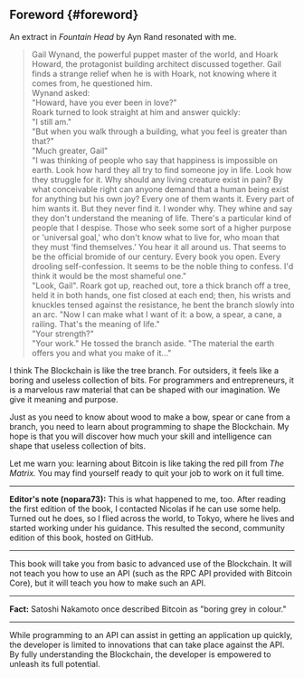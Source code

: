 ## Foreword {#foreword}

An extract in _Fountain Head_ by Ayn Rand resonated with me.


> Gail Wynand, the powerful puppet master of the world, and Hoark Howard, the protagonist building architect discussed together. Gail finds a strange relief when he is with Hoark, not knowing where it comes from, he questioned him.  
> Wynand asked:  
> "Howard, have you ever been in love?"  
> Roark turned to look straight at him and answer quickly:  
> "I still am."  
> "But when you walk through a building, what you feel is greater than that?"  
> "Much greater, Gail"  
> "I was thinking of people who say that happiness is impossible on earth. Look how hard they all try to find someone joy in life. Look how they struggle for it. Why should any living creature exist in pain? By what conceivable right can anyone demand that a human being exist for anything but his own joy? Every one of them wants it. Every part of him wants it. But they never find it. I wonder why. They whine and say they don't understand the meaning of life. There's a particular kind of people that I despise. Those who seek some sort of a higher purpose or 'universal goal,' who don't know what to live for, who moan that they must ‘find themselves.’ You hear it all around us. That seems to be the official bromide of our century. Every book you open. Every drooling self-confession. It seems to be the noble thing to confess. I'd think it would be the most shameful one."  
> "Look, Gail". Roark got up, reached out, tore a thick branch off a tree, held it in both hands, one fist closed at each end; then, his wrists and knuckles tensed against the resistance, he bent the branch slowly into an arc. "Now I can make what I want of it: a bow, a spear, a cane, a railing. That's the meaning of life."  
> "Your strength?"  
> "Your work." He tossed the branch aside. "The material the earth offers you and what you make of it..."  

I think The Blockchain is like the tree branch. For outsiders, it feels like a boring and useless collection of bits. For programmers and entrepreneurs, it is a marvelous raw material that can be shaped with our imagination. We give it meaning and purpose.

Just as you need to know about wood to make a bow, spear or cane from a branch, you need to learn about programming to shape the Blockchain. My hope is that you will discover how much your skill and intelligence can shape that useless collection of bits.

Let me warn you: learning about Bitcoin is like taking the red pill from _The Matrix._ You may find yourself ready to quit your job to work on it full time.  


---


**Editor's note (nopara73):** This is what happened to me, too. After reading the first edition of the book, I contacted Nicolas if he can use some help. Turned out he does, so I flied across the world, to Tokyo, where he lives and started working under his guidance. This resulted the second, community edition of this book, hosted on GitHub.

---



This book will take you from basic to advanced use of the Blockchain. It will not teach you how to use an API (such as the RPC API provided with Bitcoin Core), but it will teach you how to make such an API.



---

**Fact:** Satoshi Nakamoto once described Bitcoin as "boring grey in colour."

---



While programming to an API can assist in getting an application up quickly, the developer is limited to innovations that can take place against the API. By fully understanding the Blockchain, the developer is empowered to unleash its full potential.